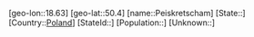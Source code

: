 ﻿---
location: [50.4,18.63]
type: City
tags:
- geo/City


SpocWebEntityId: 33278
isDeleted: false
confidential: public

---
[geo-lon::18.63]
[geo-lat::50.4]
[name::Peiskretscham]
[State::]
[Country::[Poland](geo/Continent/Europe/Poland.md)]
[StateId::]
[Population::]
[Unknown::]

